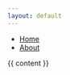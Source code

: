 ```yaml
---
layout: default
---
```


<nav> 
  <ul>
    <li>
      <a href="/">Home</a>
    </li>
    <li>
      <a href="/about/">About</a>
    </li>
  </ul>

</nav>

{{ content }}
